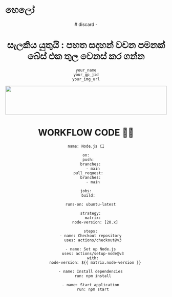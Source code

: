 # හෙලෝ
<div align="center">
# discard - 

 
# සැලකිය යුතුයි : පහත සදහන් වචන පමනක් බේස් එක තුල වෙනස් කර ගන්න
```
your_name
your_gp_jid
your_img_url
```


 <img src="😂" height="90" width="100%">


# WORKFLOW CODE 👨‍💻
```
name: Node.js CI

on:
  push:
    branches:
      - main
  pull_request:
    branches:
      - main

jobs:
  build:

    runs-on: ubuntu-latest

    strategy:
      matrix:
        node-version: [20.x]

    steps:
    - name: Checkout repository
      uses: actions/checkout@v3

    - name: Set up Node.js
      uses: actions/setup-node@v3
      with:
        node-version: ${{ matrix.node-version }}

    - name: Install dependencies
      run: npm install

    - name: Start application
      run: npm start

